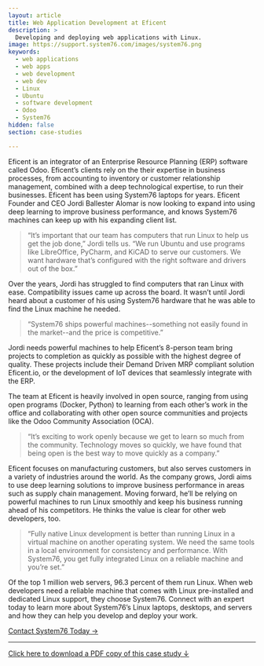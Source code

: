 ```yaml
---
layout: article
title: Web Application Development at Eficent
description: >
  Developing and deploying web applications with Linux.
image: https://support.system76.com/images/system76.png
keywords:
  - web applications
  - web apps
  - web development
  - web dev
  - Linux
  - Ubuntu
  - software development
  - Odoo
  - System76
hidden: false
section: case-studies

---
```


Eficent is an integrator of an Enterprise Resource Planning (ERP) software 
called Odoo. Eficent’s clients rely on the their expertise in business 
processes, from accounting to inventory or customer relationship management, 
combined with a deep technological expertise, to run their businesses. Eficent 
has been using System76 laptops for years. Eficent Founder and CEO Jordi 
Ballester Alomar is now looking to expand into using deep learning to improve 
business performance, and knows System76 machines can keep up with his 
expanding client list.

> “It’s important that our team has computers that run Linux to help us get 
> the job done,” Jordi tells us. “We run Ubuntu and use programs like 
> LibreOffice, PyCharm, and KiCAD to serve our customers. We want hardware 
> that’s configured with the right software and drivers out of the box.”

Over the years, Jordi has struggled to find computers that ran Linux with 
ease. Compatibility issues came up across the board. It wasn’t until Jordi 
heard about a customer of his using System76 hardware that he was able to 
find the Linux machine he needed.

> “System76 ships powerful machines--something not easily found in the 
> market--and the price is competitive.”

Jordi needs powerful machines to help Eficent’s 8-person team bring projects 
to completion as quickly as possible with the highest degree of quality. These 
projects include their Demand Driven MRP compliant solution Eficent.io, or the 
development of IoT devices that seamlessly integrate with the ERP.

The team at Eficent is heavily involved in open source, ranging from using 
open programs (Docker, Python) to learning from each other’s work in the 
office and collaborating with  other open source communities and projects like 
the Odoo Community Association (OCA).

> “It’s exciting to work openly because we get to learn so much from the 
> community. Technology moves so quickly, we have found that being open is 
> the best way to move quickly as a company.”

Eficent focuses on manufacturing customers, but also serves customers in a 
variety of industries around the world. As the company grows, Jordi aims to 
use deep learning solutions to improve business performance in areas such as 
supply chain management. Moving forward, he’ll be relying on powerful machines 
to run Linux smoothly and keep his business running ahead of his competitors. 
He thinks the value is clear for other web developers, too.

> “Fully native Linux development is better than running Linux in a virtual 
> machine on another operating system. We need the same tools in a local 
> environment for consistency and performance. With System76, you get fully 
> integrated Linux on a reliable machine and you’re set.”

Of the top 1 million web servers, 96.3 percent of them run Linux. When web 
developers need a reliable machine that comes with Linux pre-installed and 
dedicated Linux support, they choose System76. Connect with an expert today to 
learn more about  System76’s Linux laptops, desktops, and servers and how they 
can help you develop and deploy your work.

[Contact System76 Today →](https://system76.com/contact/)

---

[Click here to download a PDF copy of this case study ↓](https://github.com/system76/docs/raw/gh-pages/pdfs/case-studies/system76-case-study_web-development-jordi-alomar-eficent.pdf)
